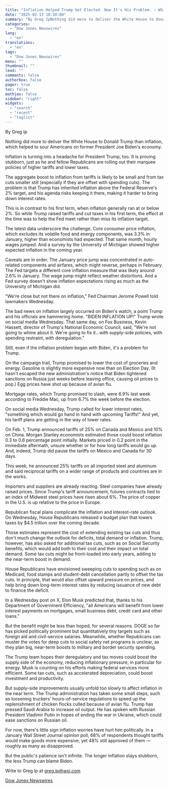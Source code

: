 ```yaml
---
title: "Inflation Helped Trump Get Elected. Now It's His Problem. — WSJ"
date: "2025-02-13 18:30:00"
summary: "By Greg IpNothing did more to deliver the White House to Donald Trump than inflation, which helped to sour Americans on former President Joe Biden's economy.Inflation is turning into a headache for President Trump, too. It is proving stubborn, just as he and fellow Republicans are rolling out their marquee..."
categories:
  - "Dow Jones Newswires"
lang:
  - "en"
translations:
  - "en"
tags:
  - "Dow Jones Newswires"
menu: ""
thumbnail: ""
lead: ""
comments: false
authorbox: false
pager: true
toc: false
mathjax: false
sidebar: "right"
widgets:
  - "search"
  - "recent"
  - "taglist"
---
```


By Greg Ip

Nothing did more to deliver the White House to Donald Trump than inflation, which helped to sour Americans on former President Joe Biden's economy.

Inflation is turning into a headache for President Trump, too. It is proving stubborn, just as he and fellow Republicans are rolling out their marquee policies of higher tariffs and lower taxes.

The aggregate boost to inflation from tariffs is likely to be small and from tax cuts smaller still (especially if they are offset with spending cuts). The problem is that Trump has inherited inflation above the Federal Reserve's 2% target, and his agenda risks keeping it there, making it harder to bring down interest rates.

This is in contrast to his first term, when inflation generally ran at or below 2%. So while Trump raised tariffs and cut taxes in his first term, the effect at the time was to help the Fed meet rather than miss its inflation target.

The latest data underscore the challenge. Core consumer price inflation, which excludes its volatile food and energy components, was 3.3% in January, higher than economists had expected. That same month, hourly wages jumped. And a survey by the University of Michigan showed higher expected inflation in the coming year.

Caveats are in order. The January price jump was concentrated in auto-related components and airfares, which might reverse, perhaps in February. The Fed targets a different core inflation measure that was likely around 2.6% in January. The wage jump might reflect weather distortions. And a Fed survey doesn't show inflation expectations rising as much as the University of Michigan did.

"We're close but not there on inflation," Fed Chairman Jerome Powell told lawmakers Wednesday.

The bad news on inflation largely occurred on Biden's watch, a point Trump and his officials are hammering home. "BIDEN INFLATION UP!" Trump wrote on social media Wednesday. That same day, on Fox Business, Kevin Hassett, director of Trump's National Economic Council, said, "We're not going to whine about it. We're going to fix it...with supply-side policies, with spending restraint, with deregulation."

Still, even if the inflation problem began with Biden, it's a problem for Trump.

On the campaign trail, Trump promised to lower the cost of groceries and energy. Gasoline is slightly more expensive now than on Election Day. (It hasn't escaped the new administration's notice that Biden tightened sanctions on Russia just weeks before leaving office, causing oil prices to pop.) Egg prices have shot up because of avian flu.

Mortgage rates, which Trump promised to slash, were 6.9% last week according to Freddie Mac, up from 6.7% the week before the election.

On social media Wednesday, Trump called for lower interest rates, "something which would go hand in hand with upcoming Tariffs!" And yet, his tariff plans are getting in the way of lower rates.

On Feb. 1, Trump announced tariffs of 25% on Canada and Mexico and 10% on China. Morgan Stanley economists estimated those could boost inflation 0.3 to 0.6 percentage point initially. Markets priced in 0.2 point in the immediate aftermath, unsure whether or for how long tariffs would go up. And, indeed, Trump did pause the tariffs on Mexico and Canada for 30 days.

This week, he announced 25% tariffs on all imported steel and aluminum and said reciprocal tariffs on a wider range of products and countries are in the works.

Importers and suppliers are already reacting. Steel companies have already raised prices. Since Trump's tariff announcement, futures contracts tied to an index of Midwest steel prices have risen about 6%. The price of copper in the U.S. is up relative to the price in Europe.

Republican fiscal plans complicate the inflation and interest-rate outlook. On Wednesday, House Republicans released a budget plan that lowers taxes by $4.5 trillion over the coming decade.

Those estimates represent the cost of extending existing tax cuts and thus don't much change the outlook for deficits, total demand or inflation. Trump, however, has also asked for additional tax cuts, such as on Social Security benefits, which would add both to their cost and their impact on total demand. Some tax cuts might be front-loaded into early years, adding to the near-term boost in demand.

House Republicans have envisioned sweeping cuts to spending such as on Medicaid, food stamps and student-debt cancellation partly to offset the tax cuts. In principle, that would also offset upward pressure on prices, and help bring down long-term interest rates by reducing issuance of new debt to finance the deficit.

In a Wednesday post on X, Elon Musk predicted that, thanks to his Department of Government Efficiency, "all Americans will benefit from lower interest payments on mortgages, small business debt, credit card and other loans."

But the benefit might be less than hoped, for several reasons. DOGE so far has picked politically prominent but quantitatively tiny targets such as foreign aid and civil-service salaries. Meanwhile, whether Republicans can muster the votes for deep cuts to social safety net programs is unclear, as they plan big, near-term boosts to military and border security spending.

The Trump team hopes their deregulatory and tax moves could boost the supply side of the economy, reducing inflationary pressure, in particular for energy. Musk is counting on his efforts making federal services more efficient. Some tax cuts, such as accelerated depreciation, could boost investment and productivity.

But supply-side improvements usually unfold too slowly to affect inflation in the near term. The Trump administration has taken some small steps, such as loosening truckers' hours-of-service regulations to speed up the replenishment of chicken flocks culled because of avian flu. Trump has pressed Saudi Arabia to increase oil output. He has spoken with Russian President Vladimir Putin in hopes of ending the war in Ukraine, which could ease sanctions on Russian oil.

For now, there's little sign inflation worries have hurt him politically. In a January Wall Street Journal opinion poll, 68% of respondents thought tariffs would make goods more expensive, yet 48% still approved of them — roughly as many as disapproved.

But the public's patience isn't infinite. The longer inflation stays stubborn, the less Trump can blame Biden.

Write to Greg Ip at greg.ip@wsj.com

[Dow Jones Newswires](https://www.tradingview.com/news/DJN_DN20250213005155:0/)
